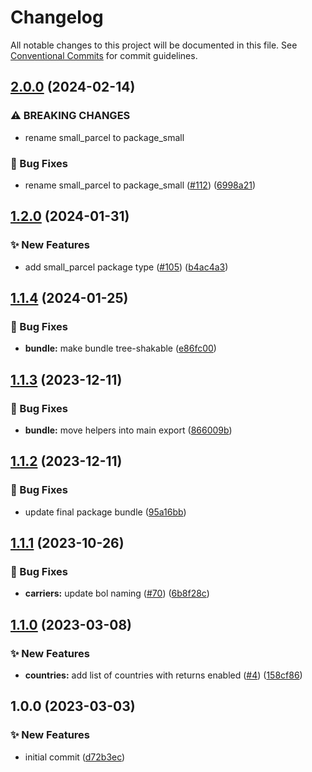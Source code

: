 # Changelog

All notable changes to this project will be documented in this file. See
[Conventional Commits](https://conventionalcommits.org) for commit guidelines.

## [2.0.0](https://github.com/myparcelnl/constants/compare/v1.2.0...v2.0.0) (2024-02-14)


### ⚠ BREAKING CHANGES

* rename small_parcel to package_small

### :bug: Bug Fixes

* rename small_parcel to package_small ([#112](https://github.com/myparcelnl/constants/issues/112)) ([6998a21](https://github.com/myparcelnl/constants/commit/6998a21c475b59a471f552134f19969b9f5bd0ac))

## [1.2.0](https://github.com/myparcelnl/constants/compare/v1.1.4...v1.2.0) (2024-01-31)


### :sparkles: New Features

* add small_parcel package type ([#105](https://github.com/myparcelnl/constants/issues/105)) ([b4ac4a3](https://github.com/myparcelnl/constants/commit/b4ac4a3aec6acade939d321637682bb7a0a0dd4c))

## [1.1.4](https://github.com/myparcelnl/constants/compare/v1.1.3...v1.1.4) (2024-01-25)


### :bug: Bug Fixes

* **bundle:** make bundle tree-shakable ([e86fc00](https://github.com/myparcelnl/constants/commit/e86fc005d2d02b26c9e16345a29627ee54179b6d))

## [1.1.3](https://github.com/myparcelnl/constants/compare/v1.1.2...v1.1.3) (2023-12-11)


### :bug: Bug Fixes

* **bundle:** move helpers into main export ([866009b](https://github.com/myparcelnl/constants/commit/866009be5843703d8870c78d62c4166c9c6d1c97))

## [1.1.2](https://github.com/myparcelnl/constants/compare/v1.1.1...v1.1.2) (2023-12-11)


### :bug: Bug Fixes

* update final package bundle ([95a16bb](https://github.com/myparcelnl/constants/commit/95a16bb7f923f9d9c639aee3869254bfc4df3325))

## [1.1.1](https://github.com/myparcelnl/constants/compare/v1.1.0...v1.1.1) (2023-10-26)


### :bug: Bug Fixes

* **carriers:** update bol naming ([#70](https://github.com/myparcelnl/constants/issues/70)) ([6b8f28c](https://github.com/myparcelnl/constants/commit/6b8f28c25a8dfc710b4b653c8eefc97ba2a4419a))

## [1.1.0](https://github.com/myparcelnl/constants/compare/v1.0.0...v1.1.0) (2023-03-08)


### :sparkles: New Features

* **countries:** add list of countries with returns enabled ([#4](https://github.com/myparcelnl/constants/issues/4)) ([158cf86](https://github.com/myparcelnl/constants/commit/158cf862c211d68f4375bb8eaef1fa230441e9de))

## 1.0.0 (2023-03-03)


### :sparkles: New Features

* initial commit ([d72b3ec](https://github.com/myparcelnl/constants/commit/d72b3ec1b520c6ce7a3b1dd398113f5539ed8d67))
